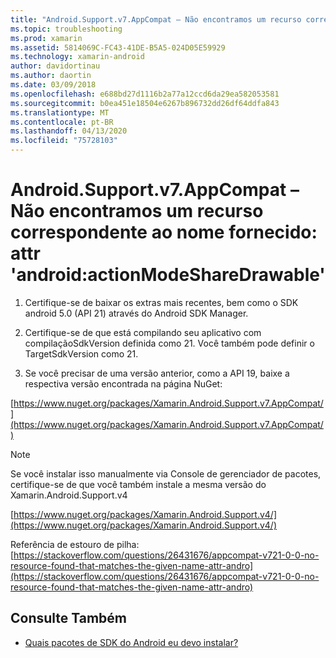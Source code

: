 ```yaml
---
title: "Android.Support.v7.AppCompat – Não encontramos um recurso correspondente ao nome fornecido: attr 'android:actionModeShareDrawable'"
ms.topic: troubleshooting
ms.prod: xamarin
ms.assetid: 5814069C-FC43-41DE-B5A5-024D05E59929
ms.technology: xamarin-android
author: davidortinau
ms.author: daortin
ms.date: 03/09/2018
ms.openlocfilehash: e688bd27d1116b2a77a12ccd6da29ea582053581
ms.sourcegitcommit: b0ea451e18504e6267b896732dd26df64ddfa843
ms.translationtype: MT
ms.contentlocale: pt-BR
ms.lasthandoff: 04/13/2020
ms.locfileid: "75728103"
---
```

# <a name="androidsupportv7appcompat---no-resource-found-that-matches-the-given-name-attr-androidactionmodesharedrawable"></a>Android.Support.v7.AppCompat – Não encontramos um recurso correspondente ao nome fornecido: attr 'android:actionModeShareDrawable'

1. Certifique-se de baixar os extras mais recentes, bem como o SDK android 5.0 (API 21) através do Android SDK Manager.

2. Certifique-se de que está compilando seu aplicativo com compilaçãoSdkVersion definida como 21. Você também pode definir o TargetSdkVersion como 21.

3. Se você precisar de uma versão anterior, como a API 19, baixe a respectiva versão encontrada na página NuGet:

[https://www.nuget.org/packages/Xamarin.Android.Support.v7.AppCompat/](https://www.nuget.org/packages/Xamarin.Android.Support.v7.AppCompat/)

> [!NOTE]
> Se você instalar isso manualmente via Console de gerenciador de pacotes, certifique-se de que você também instale a mesma versão do Xamarin.Android.Support.v4

[https://www.nuget.org/packages/Xamarin.Android.Support.v4/](https://www.nuget.org/packages/Xamarin.Android.Support.v4/)

Referência de estouro de pilha:[https://stackoverflow.com/questions/26431676/appcompat-v721-0-0-no-resource-found-that-matches-the-given-name-attr-andro](https://stackoverflow.com/questions/26431676/appcompat-v721-0-0-no-resource-found-that-matches-the-given-name-attr-andro)

## <a name="see-also"></a>Consulte Também

- [Quais pacotes de SDK do Android eu devo instalar?](~/android/troubleshooting/questions/install-android-sdk-packages.md)
